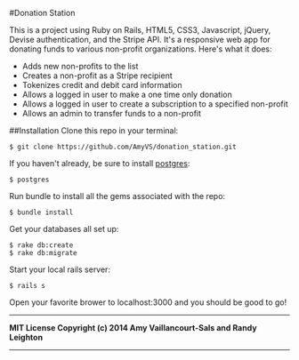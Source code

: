 #Donation Station

This is a project using Ruby on Rails, HTML5, CSS3, Javascript, jQuery, Devise authentication, and the Stripe API. It's a responsive web app for donating funds to various non-profit organizations. Here's what it does:

* Adds new non-profits to the list
* Creates a non-profit as a Stripe recipient
* Tokenizes credit and debit card information
* Allows a logged in user to make a one time only donation
* Allows a logged in user to create a subscription to a specified non-profit
* Allows an admin to transfer funds to a non-profit

##Installation
Clone this repo in your terminal:

```console
$ git clone https://github.com/AmyVS/donation_station.git
```

If you haven't already, be sure to install [postgres](http://www.postgresql.org/download/):

```console
$ postgres
```

Run bundle to install all the gems associated with the repo:

```console
$ bundle install
```

Get your databases all set up:

```console
$ rake db:create
$ rake db:migrate
```

Start your local rails server:

```console
$ rails s
```

Open your favorite brower to localhost:3000 and you should be good to go!


---
**MIT License Copyright (c) 2014 Amy Vaillancourt-Sals and Randy Leighton**

---

